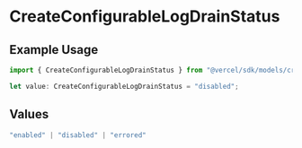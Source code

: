 # CreateConfigurableLogDrainStatus

## Example Usage

```typescript
import { CreateConfigurableLogDrainStatus } from "@vercel/sdk/models/createconfigurablelogdrainop.js";

let value: CreateConfigurableLogDrainStatus = "disabled";
```

## Values

```typescript
"enabled" | "disabled" | "errored"
```